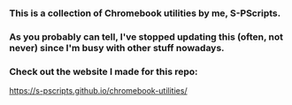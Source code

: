 ### This is a collection of Chromebook utilities by me, S-PScripts.
### As you probably can tell, I've stopped updating this (often, not never) since I'm busy with other stuff nowadays.

### Check out the website I made for this repo:
https://s-pscripts.github.io/chromebook-utilities/
